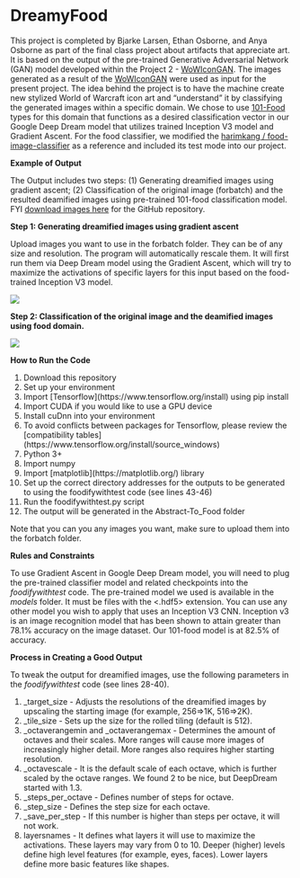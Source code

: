 # DreamyFood

This project is completed by Bjarke Larsen, Ethan Osborne, and Anya Osborne as part of the final class project about artifacts that appreciate art. It is based on the output of the pre-trained Generative Adversarial Network (GAN) model developed within the Project 2 - [WoWIconGAN](https://github.com/ethanlosborne/WoWIconGAN). The images generated as a result of the [WoWIconGAN](https://github.com/ethanlosborne/WoWIconGAN) were used as input for the present project. The idea behind the project is to have the machine create new stylized World of Warcraft icon art and “understand” it by classifying the generated images within a specific domain. We chose to use [101-Food](https://www.kaggle.com/dansbecker/food-101/) types for this domain that functions as a desired classification vector in our Google Deep Dream model that utilizes trained Inception V3 model and Gradient Ascent. For the food classifier, we modified the [harimkang / food-image-classifier](https://github.com/harimkang/food-image-classifier) as a reference and included its test mode into our project.

**Example of Output**

The Output includes two steps: (1) Generating dreamified images using gradient ascent; (2) Classification of the original image (forbatch) and the resulted deamified images using pre-trained 101-food classification model. FYI [download images here](https://drive.google.com/drive/folders/1YyFV_693ZBdBRemFtJnMtauuONhiEXGy?usp=sharing) for the GitHub repository.

**Step 1: Generating dreamified images using gradient ascent**

Upload images you want to use in the forbatch folder. They can be of any size and resolution. The program will automatically rescale them. It will first run them via Deep Dream model using the Gradient Ascent, which will try to maximize the activations of specific layers for this input based on the food-trained Inception V3 model.

<img src="https://user-images.githubusercontent.com/59630225/110836749-42d4b780-8255-11eb-80bc-83dc5b8332bb.jpg">

**Step 2: Classification of the original image and the deamified images using food domain.**

<img src="https://user-images.githubusercontent.com/59630225/110836826-5c75ff00-8255-11eb-916e-c3e2b1e57b37.jpg">

**How to Run the Code**
<ol>
  <li>Download this repository</li>
  <li>Set up your environment</li>
  <li>Import [Tensorflow](https://www.tensorflow.org/install) using pip install</li>
  <li>Import CUDA if you would like to use a GPU device</li>
  <li>Install cuDnn into your environment</li>
  <li>To avoid conflicts between packages for Tensorflow, please review the [compatibility tables](https://www.tensorflow.org/install/source_windows)</li>
  <li>Python 3+</li>
  <li>Import numpy</li>
  <li>Import [matplotlib](https://matplotlib.org/) library</li>
  <li>Set up the correct directory addresses for the outputs to be generated to using the foodifywithtest code (see lines 43-46)</li>
  <li>Run the foodifywithtest.py script</li>
  <li>The output will be generated in the Abstract-To_Food folder</li>
</ol>

Note that you can you any images you want, make sure to upload them into the forbatch folder.

**Rules and Constraints**

To use Gradient Ascent in Google Deep Dream model, you will need to plug the pre-trained classifier model and related checkpoints into the _foodifywithtest_ code. The pre-trained model we used is available in the _models_ folder. It must be files with the <.hdf5> extension. You can use any other model you wish to apply that uses an Inception V3 CNN. Inception v3 is an image recognition model that has been shown to attain greater than 78.1% accuracy on the image dataset. Our 101-food model is at 82.5% of accuracy. 

**Process in Creating a Good Output**

To tweak the output for dreamified images, use the following parameters in the _foodifywithtest_ code (see lines 28-40).
<ol>
  <li>_target_size - Adjusts the resolutions of the dreamified images by upscaling the starting image (for example, 256=>1K, 516=>2K).</li>
  <li>_tile_size - Sets up the size for the rolled tiling (default is 512).</li>
  <li>_octaverangemin and _octaverangemax - Determines the amount of octaves and their scales. More ranges will cause more images of increasingly higher detail. More ranges also requires higher starting resolution.</li>
  <li>_octavescale - It is the default scale of each octave, which is further scaled by the octave ranges. We found 2 to be nice, but DeepDream started with 1.3.</li>
  <li>_steps_per_octave - Defines number of steps for octave.</li>
  <li>_step_size - Defines the step size for each octave.</li>
  <li>_save_per_step - If this number is higher than steps per octave, it will not work.</li>
  <li>layersnames - It defines what layers it will use to maximize the activations. These layers may vary from 0 to 10. Deeper (higher) levels define high level features (for example, eyes, faces). Lower layers define more basic features like shapes.</li>
</ol>
